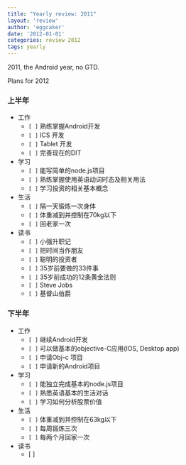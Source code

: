 ```yaml
---
title: "Yearly review: 2011" 
layout: 'review'
author: 'eggcaker'
date: '2012-01-01'
categories: review 2012
tags: yearly
---
```



2011, the Android year, no GTD.

Plans for 2012

### 上半年

  * 工作 
    * `[ ]` 熟练掌握Android开发 
    * `[ ]` ICS 开发 
    * `[ ]` Tablet 开发 
    * `[ ]` 完善现在的DIT 
  * 学习 
    * `[ ]` 能写简单的node.js项目 
    * `[ ]` 熟练掌握使用英语动词时态及相关用法 
    * `[ ]` 学习投资的相关基本概念 
  * 生活 
    * `[ ]` 隔一天锻炼一次身体 
    * `[ ]` 体重减到并控制在70kg以下 
    * `[ ]` 回老家一次 
  * 读书 
    * `[ ]` 小强升职记 
    * `[ ]` 把时间当作朋友 
    * `[ ]` 聪明的投资者 
    * `[ ]` 35岁前要做的33件事 
    * `[ ]` 35岁前成功的12条黄金法则 
    * `[ ]` Steve Jobs 
    * `[ ]` 基督山伯爵 

### 下半年

  * 工作 
    * `[ ]` 继续Android开发 
    * `[ ]` 可以做基本的objective-C应用(IOS, Desktop app) 
    * `[ ]` 申请Obj-c 项目 
    * `[ ]` 申请新的Android项目 
  * 学习 
    * `[ ]` 能独立完成基本的node.js项目 
    * `[ ]` 熟悉英语基本的生活对话 
    * `[ ]` 学习如何分析股票价值 
  * 生活 
    * `[ ]` 体重减到并控制在63kg以下 
    * `[ ]` 每周锻炼三次 
    * `[ ]` 每两个月回家一次 
  * 读书 
    * [ ] 

